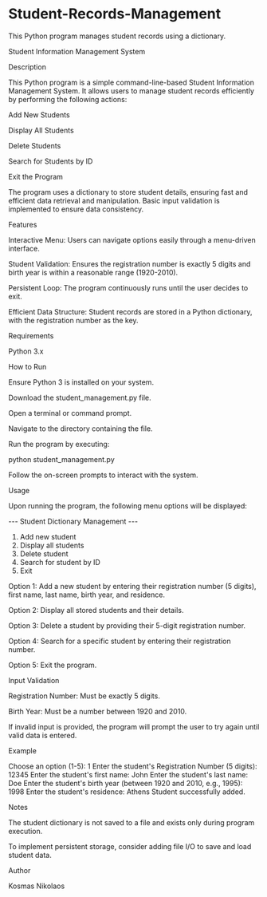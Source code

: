 # Student-Records-Management
This Python program manages student records using a dictionary. 


Student Information Management System

Description

This Python program is a simple command-line-based Student Information Management System. It allows users to manage student records efficiently by performing the following actions:

Add New Students

Display All Students

Delete Students

Search for Students by ID

Exit the Program

The program uses a dictionary to store student details, ensuring fast and efficient data retrieval and manipulation. Basic input validation is implemented to ensure data consistency.

Features

Interactive Menu: Users can navigate options easily through a menu-driven interface.

Student Validation: Ensures the registration number is exactly 5 digits and birth year is within a reasonable range (1920-2010).

Persistent Loop: The program continuously runs until the user decides to exit.

Efficient Data Structure: Student records are stored in a Python dictionary, with the registration number as the key.

Requirements

Python 3.x

How to Run

Ensure Python 3 is installed on your system.

Download the student_management.py file.

Open a terminal or command prompt.

Navigate to the directory containing the file.

Run the program by executing:

python student_management.py

Follow the on-screen prompts to interact with the system.

Usage

Upon running the program, the following menu options will be displayed:

--- Student Dictionary Management ---
1. Add new student
2. Display all students
3. Delete student
4. Search for student by ID
5. Exit

Option 1: Add a new student by entering their registration number (5 digits), first name, last name, birth year, and residence.

Option 2: Display all stored students and their details.

Option 3: Delete a student by providing their 5-digit registration number.

Option 4: Search for a specific student by entering their registration number.

Option 5: Exit the program.

Input Validation

Registration Number: Must be exactly 5 digits.

Birth Year: Must be a number between 1920 and 2010.

If invalid input is provided, the program will prompt the user to try again until valid data is entered.

Example

Choose an option (1-5): 1
Enter the student's Registration Number (5 digits): 12345
Enter the student's first name: John
Enter the student's last name: Doe
Enter the student's birth year (between 1920 and 2010, e.g., 1995): 1998
Enter the student's residence: Athens
Student successfully added.

Notes

The student dictionary is not saved to a file and exists only during program execution.

To implement persistent storage, consider adding file I/O to save and load student data.

Author

Kosmas Nikolaos
